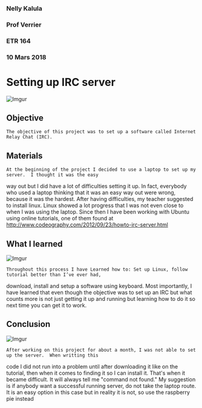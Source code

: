 ### Nelly Kalula

### Prof Verrier

### ETR 164

### 10 Mars 2018

# Setting up IRC server 

![Imgur](https://i.imgur.com/0UG45Yo.jpg)

## Objective

	The objective of this project was to set up a software called Internet Relay Chat (IRC).
## Materials 

	At the beginning of the project I decided to use a laptop to set up my server.  I thought it was the easy
way out but I did have  a lot of difficulties setting it up.  In fact, everybody who used a laptop thinking that
it was an easy way out were wrong, because it was the hardest.  After having difficulties, my teacher suggested to 
install linux.  Linux showed a lot progress that I was not even close to when I was using the laptop.  Since then 
I have been working with Ubuntu using  online tutorials, one of them found at   http://www.codeography.com/2012/09/23/howto-irc-server.html


## What I learned

![Imgur](https://imgur.com/a/9ZhAy.jpg)

	Throughout this process I have Learned how to: Set up Linux, follow tutorial better than I’ve ever had,
download, install and setup a software using keyboard.  Most importantly, I have learned that even though the 
objective was to set up an IRC but what counts more is not just getting it up and running but learning how to 
do it so next time you can get it to work. 


## Conclusion

![Imgur](https://imgur.com/a/9ZhAy.jpg)

	After working on this project for about a month, I was not able to set up the server.  When writting this
code I did not run into a problem until after downloading it like on the tutorial, then when it comes to finding it
so I can install it.  That's when it became difficult. It will always tell me "command not found."  My suggestion is 
if anybody want a successful running server, do not take the laptop route.  It is an easy option in this case but in 
reality it is not, so use the raspberry pie instead 



 


